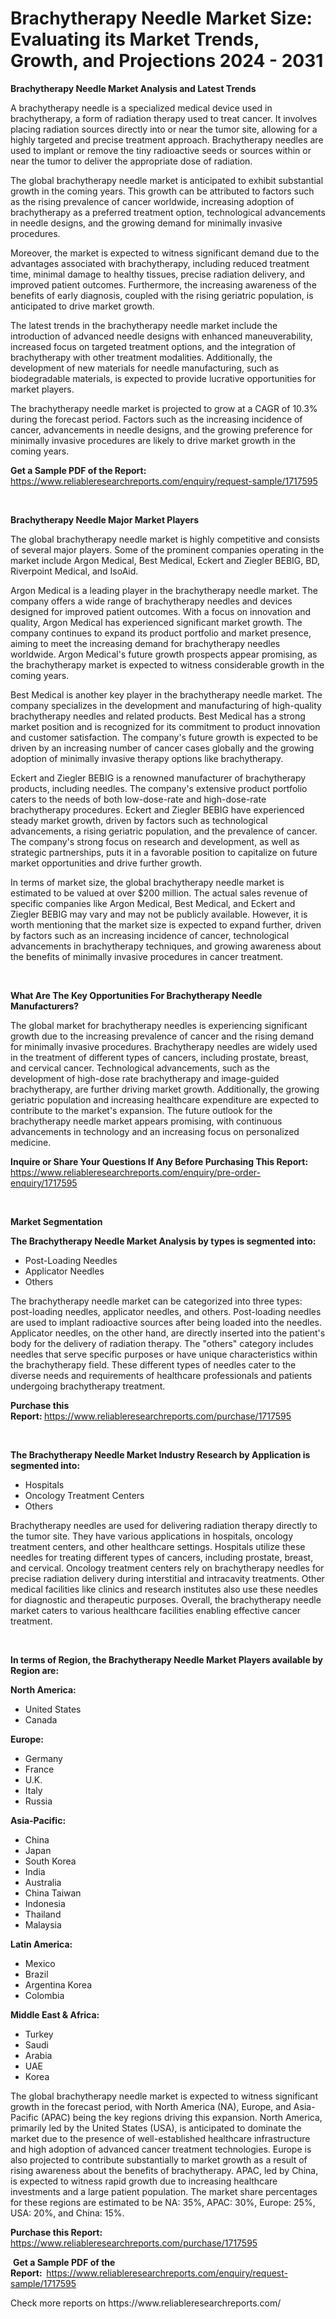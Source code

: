 <p><h1>Brachytherapy Needle Market Size: Evaluating its Market Trends, Growth, and Projections 2024 - 2031</h1></p><p><strong>Brachytherapy Needle Market Analysis and Latest Trends</strong></p>
<p><p>A brachytherapy needle is a specialized medical device used in brachytherapy, a form of radiation therapy used to treat cancer. It involves placing radiation sources directly into or near the tumor site, allowing for a highly targeted and precise treatment approach. Brachytherapy needles are used to implant or remove the tiny radioactive seeds or sources within or near the tumor to deliver the appropriate dose of radiation.</p><p>The global brachytherapy needle market is anticipated to exhibit substantial growth in the coming years. This growth can be attributed to factors such as the rising prevalence of cancer worldwide, increasing adoption of brachytherapy as a preferred treatment option, technological advancements in needle designs, and the growing demand for minimally invasive procedures.</p><p>Moreover, the market is expected to witness significant demand due to the advantages associated with brachytherapy, including reduced treatment time, minimal damage to healthy tissues, precise radiation delivery, and improved patient outcomes. Furthermore, the increasing awareness of the benefits of early diagnosis, coupled with the rising geriatric population, is anticipated to drive market growth.</p><p>The latest trends in the brachytherapy needle market include the introduction of advanced needle designs with enhanced maneuverability, increased focus on targeted treatment options, and the integration of brachytherapy with other treatment modalities. Additionally, the development of new materials for needle manufacturing, such as biodegradable materials, is expected to provide lucrative opportunities for market players.</p><p>The brachytherapy needle market is projected to grow at a CAGR of 10.3% during the forecast period. Factors such as the increasing incidence of cancer, advancements in needle designs, and the growing preference for minimally invasive procedures are likely to drive market growth in the coming years.</p></p>
<p><strong>Get a Sample PDF of the Report:&nbsp;</strong> <a href="https://www.reliableresearchreports.com/enquiry/request-sample/1717595">https://www.reliableresearchreports.com/enquiry/request-sample/1717595</a></p>
<p>&nbsp;</p>
<p><strong>Brachytherapy Needle Major Market Players</strong></p>
<p><p>The global brachytherapy needle market is highly competitive and consists of several major players. Some of the prominent companies operating in the market include Argon Medical, Best Medical, Eckert and Ziegler BEBIG, BD, Riverpoint Medical, and IsoAid.</p><p>Argon Medical is a leading player in the brachytherapy needle market. The company offers a wide range of brachytherapy needles and devices designed for improved patient outcomes. With a focus on innovation and quality, Argon Medical has experienced significant market growth. The company continues to expand its product portfolio and market presence, aiming to meet the increasing demand for brachytherapy needles worldwide. Argon Medical's future growth prospects appear promising, as the brachytherapy market is expected to witness considerable growth in the coming years.</p><p>Best Medical is another key player in the brachytherapy needle market. The company specializes in the development and manufacturing of high-quality brachytherapy needles and related products. Best Medical has a strong market position and is recognized for its commitment to product innovation and customer satisfaction. The company's future growth is expected to be driven by an increasing number of cancer cases globally and the growing adoption of minimally invasive therapy options like brachytherapy.</p><p>Eckert and Ziegler BEBIG is a renowned manufacturer of brachytherapy products, including needles. The company's extensive product portfolio caters to the needs of both low-dose-rate and high-dose-rate brachytherapy procedures. Eckert and Ziegler BEBIG have experienced steady market growth, driven by factors such as technological advancements, a rising geriatric population, and the prevalence of cancer. The company's strong focus on research and development, as well as strategic partnerships, puts it in a favorable position to capitalize on future market opportunities and drive further growth.</p><p>In terms of market size, the global brachytherapy needle market is estimated to be valued at over $200 million. The actual sales revenue of specific companies like Argon Medical, Best Medical, and Eckert and Ziegler BEBIG may vary and may not be publicly available. However, it is worth mentioning that the market size is expected to expand further, driven by factors such as an increasing incidence of cancer, technological advancements in brachytherapy techniques, and growing awareness about the benefits of minimally invasive procedures in cancer treatment.</p></p>
<p>&nbsp;</p>
<p><strong>What Are The Key Opportunities For Brachytherapy Needle Manufacturers?</strong></p>
<p><p>The global market for brachytherapy needles is experiencing significant growth due to the increasing prevalence of cancer and the rising demand for minimally invasive procedures. Brachytherapy needles are widely used in the treatment of different types of cancers, including prostate, breast, and cervical cancer. Technological advancements, such as the development of high-dose rate brachytherapy and image-guided brachytherapy, are further driving market growth. Additionally, the growing geriatric population and increasing healthcare expenditure are expected to contribute to the market's expansion. The future outlook for the brachytherapy needle market appears promising, with continuous advancements in technology and an increasing focus on personalized medicine.</p></p>
<p><strong>Inquire or Share Your Questions If Any Before Purchasing This Report:</strong> <a href="https://www.reliableresearchreports.com/enquiry/pre-order-enquiry/1717595">https://www.reliableresearchreports.com/enquiry/pre-order-enquiry/1717595</a></p>
<p>&nbsp;</p>
<p><strong>Market Segmentation</strong></p>
<p><strong>The Brachytherapy Needle Market Analysis by types is segmented into:</strong></p>
<p><ul><li>Post-Loading Needles</li><li>Applicator Needles</li><li>Others</li></ul></p>
<p><p>The brachytherapy needle market can be categorized into three types: post-loading needles, applicator needles, and others. Post-loading needles are used to implant radioactive sources after being loaded into the needles. Applicator needles, on the other hand, are directly inserted into the patient's body for the delivery of radiation therapy. The "others" category includes needles that serve specific purposes or have unique characteristics within the brachytherapy field. These different types of needles cater to the diverse needs and requirements of healthcare professionals and patients undergoing brachytherapy treatment.</p></p>
<p><strong>Purchase this Report:&nbsp;</strong><a href="https://www.reliableresearchreports.com/purchase/1717595">https://www.reliableresearchreports.com/purchase/1717595</a></p>
<p>&nbsp;</p>
<p><strong>The Brachytherapy Needle Market Industry Research by Application is segmented into:</strong></p>
<p><ul><li>Hospitals</li><li>Oncology Treatment Centers</li><li>Others</li></ul></p>
<p><p>Brachytherapy needles are used for delivering radiation therapy directly to the tumor site. They have various applications in hospitals, oncology treatment centers, and other healthcare settings. Hospitals utilize these needles for treating different types of cancers, including prostate, breast, and cervical. Oncology treatment centers rely on brachytherapy needles for precise radiation delivery during interstitial and intracavity treatments. Other medical facilities like clinics and research institutes also use these needles for diagnostic and therapeutic purposes. Overall, the brachytherapy needle market caters to various healthcare facilities enabling effective cancer treatment.</p></p>
<p>&nbsp;</p>
<p><strong>In terms of Region, the Brachytherapy Needle Market Players available by Region are:</strong></p>
<p>
    <p> <strong> North America: </strong>
        <ul>
            <li>United States</li>
            <li>Canada</li>
        </ul>
        </p> 
    <p> <strong> Europe: </strong>
        <ul>
            <li>Germany</li>
            <li>France</li>
            <li>U.K.</li>
            <li>Italy</li>
            <li>Russia</li>
        </ul>
        </p> 
    <p> <strong> Asia-Pacific: </strong>
        <ul>
            <li>China</li>
            <li>Japan</li>
            <li>South Korea</li>
            <li>India</li>
            <li>Australia</li>
            <li>China Taiwan</li>
            <li>Indonesia</li>
            <li>Thailand</li>
            <li>Malaysia</li>
        </ul>
        </p> 
    <p> <strong> Latin America: </strong>
        <ul>
            <li>Mexico</li>
            <li>Brazil</li>
            <li>Argentina Korea</li>
            <li>Colombia</li>
        </ul>
        </p> 
    <p> <strong> Middle East & Africa: </strong>
        <ul>
            <li>Turkey</li>
            <li>Saudi</li>
            <li>Arabia</li>
            <li>UAE</li>
            <li>Korea</li>
        </ul>
    </p>
    </p>
<p><p>The global brachytherapy needle market is expected to witness significant growth in the forecast period, with North America (NA), Europe, and Asia-Pacific (APAC) being the key regions driving this expansion. North America, primarily led by the United States (USA), is anticipated to dominate the market due to the presence of well-established healthcare infrastructure and high adoption of advanced cancer treatment technologies. Europe is also projected to contribute substantially to market growth as a result of rising awareness about the benefits of brachytherapy. APAC, led by China, is expected to witness rapid growth due to increasing healthcare investments and a large patient population. The market share percentages for these regions are estimated to be NA: 35%, APAC: 30%, Europe: 25%, USA: 20%, and China: 15%.</p></p>
<p><strong>Purchase this Report: </strong><a href="https://www.reliableresearchreports.com/purchase/1717595">https://www.reliableresearchreports.com/purchase/1717595</a></p>
<p>&nbsp;<strong>Get a Sample PDF of the Report:&nbsp;&nbsp;</strong><a href="https://www.reliableresearchreports.com/enquiry/request-sample/1717595">https://www.reliableresearchreports.com/enquiry/request-sample/1717595</a></p>
<p><strong></strong></p>
<p>Check more reports on https://www.reliableresearchreports.com/</p>